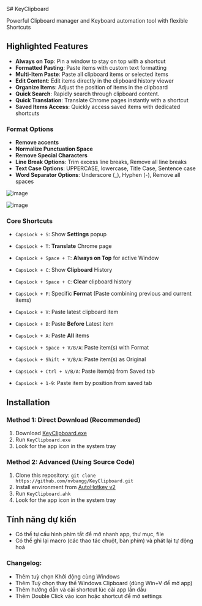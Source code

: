 S# KeyClipboard

Powerful Clipboard manager and Keyboard automation tool with flexible Shortcuts

## Highlighted Features

- **Always on Top**: Pin a window to stay on top with a shortcut
- **Formatted Pasting**: Paste items with custom text formatting
- **Multi-Item Paste**: Paste all clipboard items or selected items
- **Edit Content**: Edit items directly in the clipboard history viewer
- **Organize Items**: Adjust the position of items in the clipboard
- **Quick Search**: Rapidly search through clipboard content.
- **Quick Translation**: Translate Chrome pages  instantly with a shortcut
- **Saved Items Access**: Quickly access saved items with dedicated shortcuts

### Format Options

- **Remove accents**
- **Normalize Punctuation Space**
- **Remove Special Characters**
- **Line Break Options**: Trim excess line breaks, Remove all line breaks
- **Text Case Options**: UPPERCASE, lowercase, Title Case, Sentence case
- **Word Separator Options**: Underscore (_), Hyphen (-), Remove all spaces

![image](https://github.com/user-attachments/assets/09264c1a-a0ea-460e-adea-750caefd8fe6)

![image](https://github.com/user-attachments/assets/bc9b512b-83c9-41b5-8e01-69373b0fbfe8)


### Core Shortcuts
- `CapsLock + S`: Show **Settings** popup
- `CapsLock + T`: **Translate** Chrome page
- `CapsLock + Space + T`: **Always on Top** for active Window
- `CapsLock + C`: Show **Clipboard** History
- `CapsLock + Space + C`: **Clear** clipboard history
- `CapsLock + F`: Specific **Format** (Paste combining previous and current items) 

- `CapsLock + V`: Paste latest clipboard item 
- `CapsLock + B`: Paste **Before** Latest item
- `CapsLock + A`: Paste **All** items 
- `CapsLock + Space + V/B/A`: Paste item(s) with Format
- `CapsLock + Shift + V/B/A`: Paste item(s) as Original
- `CapsLock + Ctrl + V/B/A`: Paste item(s) from Saved tab
- `CapsLock + 1-9`: Paste item by position from saved tab

## Installation

### Method 1: Direct Download (Recommended)
1. Download [KeyClipboard.exe](https://github.com/nvbangg/KeyClipboard/releases/latest)
2. Run `KeyClipboard.exe`
3. Look for the app icon in the system tray

### Method 2: Advanced (Using Source Code)
1. Clone this repository:
`git clone https://github.com/nvbangg/KeyClipboard.git`
2. Install environment from [AutoHotkey v2](https://www.autohotkey.com)
3. Run `KeyClipboard.ahk`
4. Look for the app icon in the system tray

## Tính năng dự kiến

- Có thể tự cấu hình phím tắt để mở nhanh app, thư mục, file
- Có thể ghi lại macro (các thao tác chuột, bàn phím) và phát lại tự động hoá
    
### Changelog: 
- Thêm tuỳ chọn Khởi động cùng Windows
- Thêm Tuỳ chọn thay thế Windows Clipboard (dùng Win+V để mở app)
- Thêm hướng dẫn và cài shortcut lúc cài app lần đầu
- Thêm Double Click vào icon hoặc shortcut để mở settings
